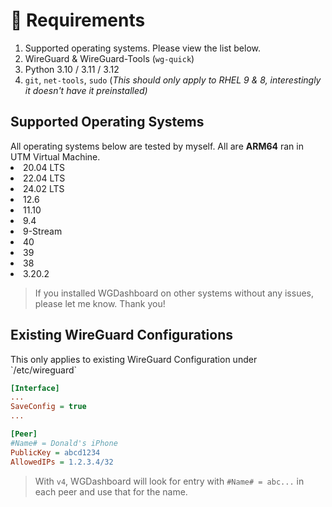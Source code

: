 # 📝 Requirements

1. Supported operating systems. Please view the list below.
2. WireGuard & WireGuard-Tools (`wg-quick`)
3. Python 3.10 / 3.11 / 3.12
4. `git`, `net-tools`, `sudo` (_This should only apply to RHEL 9 & 8, interestingly it doesn't have it preinstalled)_

## Supported Operating Systems

<note>
	All operating systems below are tested by myself. All are <b>ARM64</b> ran in UTM Virtual Machine.
</note>

<tabs>
    <tab title="Ubuntu">
        <list type="bullet">
			<li>20.04 LTS</li>
			<li>22.04 LTS</li>
			<li>24.02 LTS</li>
		</list>
    </tab>
    <tab title="Debian">
        <list type="bullet">
			<li>12.6</li>
			<li>11.10</li>
		</list>
    </tab>
    <tab title="Red Hat Enterprise Linux">
        <list type="bullet">
			<li>9.4</li>
		</list>
    </tab>
    <tab title="CentOS">
        <list type="bullet">
			<li>9-Stream</li>
		</list>
    </tab>
    <tab title="Fedora">
        <list type="bullet">
			<li>40</li>
			<li>39</li>
			<li>38</li>
		</list>
    </tab>
    <tab title="Alpine Linux">
        <list type="bullet">
			<li>3.20.2</li>
		</list>
    </tab>
</tabs>

> If you installed WGDashboard on other systems without any issues, please let me know. Thank you!

## Existing WireGuard Configurations

<note>
This only applies to existing WireGuard Configuration under `/etc/wireguard`
</note>


```ini
[Interface]
...
SaveConfig = true
...

[Peer]
#Name# = Donald's iPhone
PublicKey = abcd1234
AllowedIPs = 1.2.3.4/32
```

> With `v4`, WGDashboard will look for entry with `#Name# = abc...` in each peer and use that for the name.
